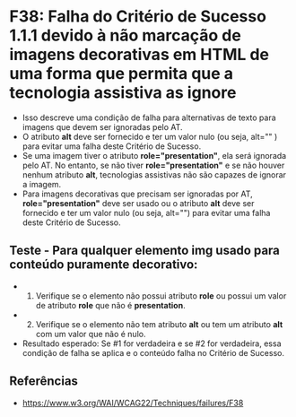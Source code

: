 # F38: Falha do Critério de Sucesso 1.1.1 devido à não marcação de imagens decorativas em HTML de uma forma que permita que a tecnologia assistiva as ignore
* Isso descreve uma condição de falha para alternativas de texto para imagens que devem ser ignoradas pelo AT.
* O atributo **alt** deve ser fornecido e ter um valor nulo (ou seja, alt="" ) para evitar uma falha deste Critério de Sucesso.
* Se uma imagem tiver o atributo **role="presentation"**, ela será ignorada pelo AT. No entanto, se não tiver **role="presentation"** e se não houver nenhum atributo **alt**, tecnologias assistivas não são capazes de ignorar a imagem.
* Para imagens decorativas que precisam ser ignoradas por AT, **role="presentation"** deve ser usado ou o atributo **alt** deve ser fornecido e ter um valor nulo (ou seja, alt="") para evitar uma falha deste Critério de Sucesso.

## Teste - Para qualquer elemento **img** usado para conteúdo puramente decorativo:
* 1. Verifique se o elemento não possui atributo **role** ou possui um valor de atributo **role** que não é **presentation**.
* 2. Verifique se o elemento não tem atributo **alt** ou tem um atributo **alt** com um valor que não é nulo.
* Resultado esperado: Se #1 for verdadeira e se #2 for verdadeira, essa condição de falha se aplica e o conteúdo falha no Critério de Sucesso.

## Referências
* https://www.w3.org/WAI/WCAG22/Techniques/failures/F38